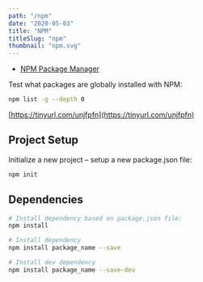 ```yaml
---
path: "/npm"
date: "2020-05-03"
title: "NPM"
titleSlug: "npm"
thumbnail: "npm.svg"
---
```


- [NPM Package Manager](https://www.npmjs.com)

Test what packages are globally installed with NPM:

```bash
npm list -g --depth 0
```

[https://tinyurl.com/unjfpfn](https://tinyurl.com/unjfpfn)

## Project Setup

Initialize a new project – setup a new package.json file:

```bash
npm init
```

## Dependencies

```bash
# Install dependency based on package.json file:
npm install

# Install dependency
npm install package_name --save

# Install dev dependency
npm install package_name --save-dev
```
